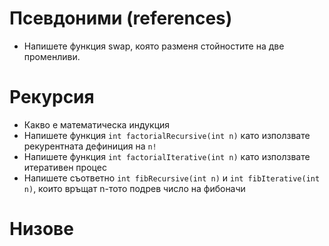 # Псевдоними (references)
 - Напишете функция swap, която разменя стойностите на две променливи.

# Рекурсия
 - Какво е математическа индукция
 - Напишете функция `int factorialRecursive(int n)` като използвате рекурентната дефиниция на `n!`
 - Напишете функция `int factorialIterative(int n)` като използвате итеративен процес
 - Напишете съответно `int fibRecursive(int n)` и `int fibIterative(int n)`, които връщат n-тото подрев число на фибоначи
 
# Низове
